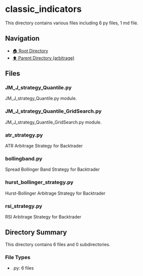 # classic_indicators

This directory contains various files including 6 py files, 1 md file.

## Navigation

* [🏠 Root Directory](/arbitrage/classic_indicators/../arbitrage/classic_indicators/..README.md)
* [⬆️ Parent Directory (arbitrage)](../README.md)

## Files

### JM_J_strategy_Quantile.py

JM_J_strategy_Quantile.py module.

### JM_J_strategy_Quantile_GridSearch.py

JM_J_strategy_Quantile_GridSearch.py module.

### atr_strategy.py

ATR Arbitrage Strategy for Backtrader

### bollingband.py

Spread Bollinger Band Strategy for Backtrader

### hurst_bollinger_strategy.py

Hurst-Bollinger Arbitrage Strategy for Backtrader

### rsi_strategy.py

RSI Arbitrage Strategy for Backtrader

## Directory Summary

This directory contains 6 files and 0 subdirectories.

### File Types

* .py: 6 files
